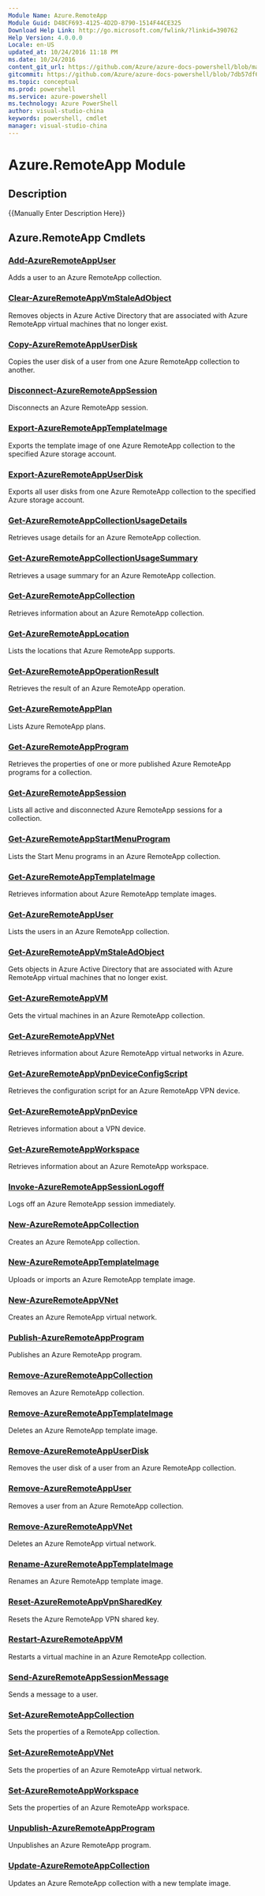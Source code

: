 ```yaml
---
Module Name: Azure.RemoteApp
Module Guid: D48CF693-4125-4D2D-8790-1514F44CE325
Download Help Link: http://go.microsoft.com/fwlink/?linkid=390762
Help Version: 4.0.0.0
Locale: en-US
updated_at: 10/24/2016 11:18 PM
ms.date: 10/24/2016
content_git_url: https://github.com/Azure/azure-docs-powershell/blob/master/azureps-cmdlets-docs/ServiceManagement/Azure.RemoteApp/v3.0.0/Azure.RemoteApp.md
gitcommit: https://github.com/Azure/azure-docs-powershell/blob/7db57df6b5e709a7c001e6de362a1240d7583ae8/azureps-cmdlets-docs/ServiceManagement/Azure.RemoteApp/v3.0.0/Azure.RemoteApp.md
ms.topic: conceptual
ms.prod: powershell
ms.service: azure-powershell
ms.technology: Azure PowerShell
author: visual-studio-china
keywords: powershell, cmdlet
manager: visual-studio-china
---
```


# Azure.RemoteApp Module
## Description
{{Manually Enter Description Here}}

## Azure.RemoteApp Cmdlets
### [Add-AzureRemoteAppUser](.\Add-AzureRemoteAppUser.md)
Adds a user to an Azure RemoteApp collection.


### [Clear-AzureRemoteAppVmStaleAdObject](.\Clear-AzureRemoteAppVmStaleAdObject.md)
Removes objects in Azure Active Directory that are associated with Azure RemoteApp virtual machines that no longer exist.


### [Copy-AzureRemoteAppUserDisk](.\Copy-AzureRemoteAppUserDisk.md)
Copies the user disk of a user from one Azure RemoteApp collection to another.


### [Disconnect-AzureRemoteAppSession](.\Disconnect-AzureRemoteAppSession.md)
Disconnects an Azure RemoteApp session.


### [Export-AzureRemoteAppTemplateImage](.\Export-AzureRemoteAppTemplateImage.md)
Exports the template image of one Azure RemoteApp collection to the specified Azure storage account.


### [Export-AzureRemoteAppUserDisk](.\Export-AzureRemoteAppUserDisk.md)
Exports all user disks from one Azure RemoteApp collection to the specified Azure storage account.


### [Get-AzureRemoteAppCollectionUsageDetails](.\Get-AzureRemoteAppCollectionUsageDetails.md)
Retrieves usage details for an Azure RemoteApp collection.


### [Get-AzureRemoteAppCollectionUsageSummary](.\Get-AzureRemoteAppCollectionUsageSummary.md)
Retrieves a usage summary for an Azure RemoteApp collection.


### [Get-AzureRemoteAppCollection](.\Get-AzureRemoteAppCollection.md)
Retrieves information about an Azure RemoteApp collection.


### [Get-AzureRemoteAppLocation](.\Get-AzureRemoteAppLocation.md)
Lists the locations that Azure RemoteApp supports.


### [Get-AzureRemoteAppOperationResult](.\Get-AzureRemoteAppOperationResult.md)
Retrieves the result of an Azure RemoteApp operation.


### [Get-AzureRemoteAppPlan](.\Get-AzureRemoteAppPlan.md)
Lists Azure RemoteApp plans.


### [Get-AzureRemoteAppProgram](.\Get-AzureRemoteAppProgram.md)
Retrieves the properties of one or more published Azure RemoteApp programs for a collection.


### [Get-AzureRemoteAppSession](.\Get-AzureRemoteAppSession.md)
Lists all active and disconnected Azure RemoteApp sessions for a collection.


### [Get-AzureRemoteAppStartMenuProgram](.\Get-AzureRemoteAppStartMenuProgram.md)
Lists the Start Menu programs in an Azure RemoteApp collection.


### [Get-AzureRemoteAppTemplateImage](.\Get-AzureRemoteAppTemplateImage.md)
Retrieves information about Azure RemoteApp template images.


### [Get-AzureRemoteAppUser](.\Get-AzureRemoteAppUser.md)
Lists the users in an Azure RemoteApp collection.


### [Get-AzureRemoteAppVmStaleAdObject](.\Get-AzureRemoteAppVmStaleAdObject.md)
Gets objects in Azure Active Directory that are associated with Azure RemoteApp virtual machines that no longer exist.


### [Get-AzureRemoteAppVM](.\Get-AzureRemoteAppVM.md)
Gets the virtual machines in an Azure RemoteApp collection.


### [Get-AzureRemoteAppVNet](.\Get-AzureRemoteAppVNet.md)
Retrieves information about Azure RemoteApp virtual networks in Azure.


### [Get-AzureRemoteAppVpnDeviceConfigScript](.\Get-AzureRemoteAppVpnDeviceConfigScript.md)
Retrieves the configuration script for an Azure RemoteApp VPN device.


### [Get-AzureRemoteAppVpnDevice](.\Get-AzureRemoteAppVpnDevice.md)
Retrieves information about a VPN device.


### [Get-AzureRemoteAppWorkspace](.\Get-AzureRemoteAppWorkspace.md)
Retrieves information about an Azure RemoteApp workspace.


### [Invoke-AzureRemoteAppSessionLogoff](.\Invoke-AzureRemoteAppSessionLogoff.md)
Logs off an Azure RemoteApp session immediately.


### [New-AzureRemoteAppCollection](.\New-AzureRemoteAppCollection.md)
Creates an Azure RemoteApp collection.


### [New-AzureRemoteAppTemplateImage](.\New-AzureRemoteAppTemplateImage.md)
Uploads or imports an Azure RemoteApp template image.


### [New-AzureRemoteAppVNet](.\New-AzureRemoteAppVNet.md)
Creates an Azure RemoteApp virtual network.


### [Publish-AzureRemoteAppProgram](.\Publish-AzureRemoteAppProgram.md)
Publishes an Azure RemoteApp program.


### [Remove-AzureRemoteAppCollection](.\Remove-AzureRemoteAppCollection.md)
Removes an Azure RemoteApp collection.


### [Remove-AzureRemoteAppTemplateImage](.\Remove-AzureRemoteAppTemplateImage.md)
Deletes an Azure RemoteApp template image.


### [Remove-AzureRemoteAppUserDisk](.\Remove-AzureRemoteAppUserDisk.md)
Removes the user disk of a user from an Azure RemoteApp collection.


### [Remove-AzureRemoteAppUser](.\Remove-AzureRemoteAppUser.md)
Removes a user from an Azure RemoteApp collection.


### [Remove-AzureRemoteAppVNet](.\Remove-AzureRemoteAppVNet.md)
Deletes an Azure RemoteApp virtual network.


### [Rename-AzureRemoteAppTemplateImage](.\Rename-AzureRemoteAppTemplateImage.md)
Renames an Azure RemoteApp template image.


### [Reset-AzureRemoteAppVpnSharedKey](.\Reset-AzureRemoteAppVpnSharedKey.md)
Resets the Azure RemoteApp VPN shared key.


### [Restart-AzureRemoteAppVM](.\Restart-AzureRemoteAppVM.md)
Restarts a virtual machine in an Azure RemoteApp collection.


### [Send-AzureRemoteAppSessionMessage](.\Send-AzureRemoteAppSessionMessage.md)
Sends a message to a user.


### [Set-AzureRemoteAppCollection](.\Set-AzureRemoteAppCollection.md)
Sets the properties of a RemoteApp collection.


### [Set-AzureRemoteAppVNet](.\Set-AzureRemoteAppVNet.md)
Sets the properties of an Azure RemoteApp virtual network.


### [Set-AzureRemoteAppWorkspace](.\Set-AzureRemoteAppWorkspace.md)
Sets the properties of an Azure RemoteApp workspace.


### [Unpublish-AzureRemoteAppProgram](.\Unpublish-AzureRemoteAppProgram.md)
Unpublishes an Azure RemoteApp program.


### [Update-AzureRemoteAppCollection](.\Update-AzureRemoteAppCollection.md)
Updates an Azure RemoteApp collection with a new template image.



